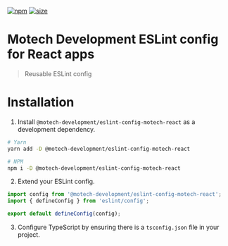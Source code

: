 [npm]: https://img.shields.io/npm/v/@motech-development/eslint-config-motech-react
[npm-url]: https://www.npmjs.com/package/@motech-development/eslint-config-motech-react
[size]: https://packagephobia.now.sh/badge?p=@motech-development/eslint-config-motech-react
[size-url]: https://packagephobia.now.sh/result?p=@motech-development/eslint-config-motech-react

[![npm][npm]][npm-url]
[![size][size]][size-url]

# Motech Development ESLint config for React apps

> Reusable ESLint config

# Installation

1. Install `@motech-development/eslint-config-motech-react` as a development dependency.

```bash
# Yarn
yarn add -D @motech-development/eslint-config-motech-react

# NPM
npm i -D @motech-development/eslint-config-motech-react
```

2. Extend your ESLint config.

```js
import config from '@motech-development/eslint-config-motech-react';
import { defineConfig } from 'eslint/config';

export default defineConfig(config);
```

3. Configure TypeScript by ensuring there is a `tsconfig.json` file in your project.
